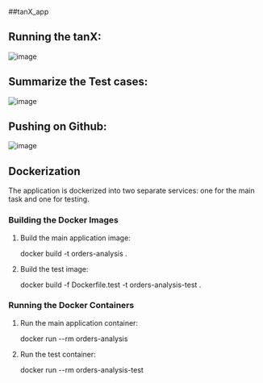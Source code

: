##tanX_app

## Running the tanX:
![image](https://github.com/user-attachments/assets/b3dd304a-fd24-456e-98f9-694696369189)

## Summarize the Test cases:
![image](https://github.com/user-attachments/assets/29384546-7d46-48ac-9f71-e23892c7f08a)

## Pushing on Github:
![image](https://github.com/user-attachments/assets/160ce61c-596e-4236-95ff-3a33e4747b46)

## Dockerization

The application is dockerized into two separate services: one for the main task and one for testing.

### Building the Docker Images

1. Build the main application image:
       
   docker build -t orders-analysis .
    

2. Build the test image:
       
   docker build -f Dockerfile.test -t orders-analysis-test .
    

### Running the Docker Containers

1. Run the main application container:
    
   docker run --rm orders-analysis
    

2. Run the test container:
       
   docker run --rm orders-analysis-test
    
